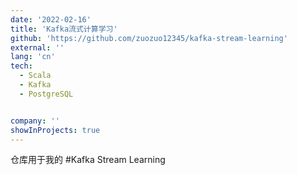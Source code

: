 ```yaml
---
date: '2022-02-16'
title: 'Kafka流式计算学习'
github: 'https://github.com/zuozuo12345/kafka-stream-learning'
external: ''
lang: 'cn'
tech:
  - Scala
  - Kafka
  - PostgreSQL


company: ''
showInProjects: true
---
```

仓库用于我的 #Kafka Stream Learning
